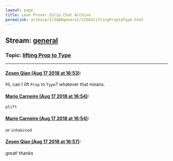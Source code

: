 ```yaml
---
layout: page
title: Lean Prover Zulip Chat Archive 
permalink: archive/113488general/12564liftingProptoType.html
---
```


## Stream: [general](index.html)
### Topic: [lifting Prop to Type](12564liftingProptoType.html)

---

#### [Zesen Qian (Aug 17 2018 at 16:53)](https://leanprover.zulipchat.com/#narrow/stream/113488-general/topic/lifting%20Prop%20to%20Type/near/132307194):
Hi, can I lift `Prop` to `Type`? whatever that means.

#### [Mario Carneiro (Aug 17 2018 at 16:54)](https://leanprover.zulipchat.com/#narrow/stream/113488-general/topic/lifting%20Prop%20to%20Type/near/132307274):
`plift`

#### [Mario Carneiro (Aug 17 2018 at 16:54)](https://leanprover.zulipchat.com/#narrow/stream/113488-general/topic/lifting%20Prop%20to%20Type/near/132307288):
or `inhabited`

#### [Zesen Qian (Aug 17 2018 at 16:57)](https://leanprover.zulipchat.com/#narrow/stream/113488-general/topic/lifting%20Prop%20to%20Type/near/132307458):
great! thanks


